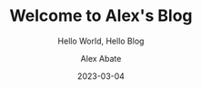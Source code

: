 ---
layout:     post 
title:      "Welcome to Alex's Blog"
subtitle:   "Hello World, Hello Blog"
date:       2023-03-04
author:     "Alex Abate"
URL:        "/2023/03/04/hello-world/"
image:      "img/post-bg-coffee.jpeg"
---